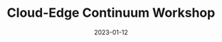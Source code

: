 ---
layout: default
modal-id: 2
date: 2023-01-12
title: Cloud-Edge Continuum Workshop
img: CEC_Workshop_2023.png
alt: CEC Workshop 2023
project-date: October 2023
description: MORE INFORMATION - https://cec23.github.io/
---